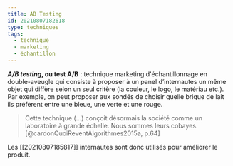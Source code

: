 ```yaml
---
title: AB Testing
id: 20210807182618
type: techniques
tags:
  - technique
  - marketing
  - échantillon
---
```

            

**_A/B testing_, ou test A/B** : technique marketing d'échantillonnage en double-aveugle qui consiste à proposer à un panel d’internautes un même objet qui diffère selon un seul critère (la couleur, le logo, le matériau etc.). Par exemple, on peut proposer aux sondés de choisir quelle brique de lait ils préfèrent entre une bleue, une verte et une rouge. 
> Cette technique (...) conçoit désormais la société comme un laboratoire à grande échelle. Nous sommes leurs cobayes.  [@cardonQuoiReventAlgorithmes2015a, p.64]

Les [[20210807185817]] internautes sont donc utilisés pour améliorer le produit. 

